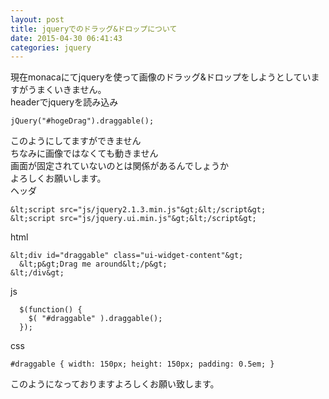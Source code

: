 ```yaml
---
layout: post
title: jqueryでのドラッグ&ドロップについて
date: 2015-04-30 06:41:43
categories: jquery
---
```

<p>現在monacaにてjqueryを使って画像のドラッグ&amp;ドロップをしようとしていますがうまくいきません。<br>
headerでjqueryを読み込み</p>

```
jQuery("#hogeDrag").draggable();
```

<p>このようにしてますができません<br>
ちなみに画像ではなくても動きません<br>
画面が固定されていないのとは関係があるんでしょうか<br>
よろしくお願いします。<br>
ヘッダ</p>

```
&lt;script src="js/jquery2.1.3.min.js"&gt;&lt;/script&gt;
&lt;script src="js/jquery.ui.min.js"&gt;&lt;/script&gt;
```

<p>html</p>

```
&lt;div id="draggable" class="ui-widget-content"&gt;
  &lt;p&gt;Drag me around&lt;/p&gt;
&lt;/div&gt;
```

<p>js</p>

```
  $(function() {
    $( "#draggable" ).draggable();
  });
```

<p>css</p>

```
#draggable { width: 150px; height: 150px; padding: 0.5em; }
```

<p>このようになっておりますよろしくお願い致します。</p>
